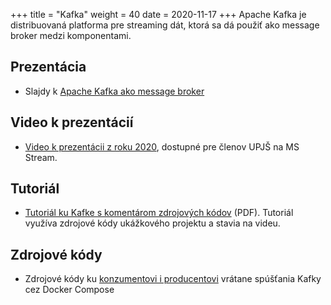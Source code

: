 +++
title = "Kafka"
weight = 40
date = 2020-11-17
+++
Apache Kafka je distribuovaná platforma pre streaming dát, ktorá sa dá použiť ako message broker medzi komponentami.

<!-- more -->

Prezentácia
-----------

- Slajdy k [Apache Kafka ako message broker](kopr-kafka-2020.pdf)

Video k prezentácií
-------------------

- [Video k prezentácii z roku 2020](https://web.microsoftstream.com/video/fd1682cf-a797-458c-a861-2461d5366668?list=studio), dostupné pre členov UPJŠ na MS Stream.

Tutoriál
--------

- [Tutoriál ku Kafke s komentárom zdrojových kódov](apache-kafka-tutorial.pdf) (PDF). Tutoriál využíva zdrojové kódy ukážkového projektu a stavia na videu.

Zdrojové kódy
-------------

- Zdrojové kódy ku [konzumentovi i producentovi](https://github.com/novotnyr/kafka-producer-consumer-demo) vrátane spúšťania Kafky cez Docker Compose

